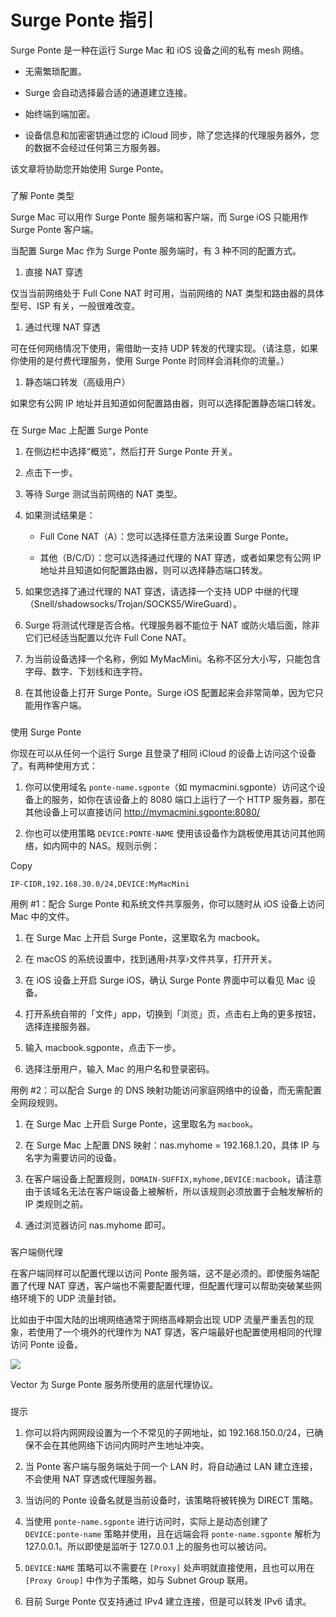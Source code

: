 Surge Ponte 指引
==============

Surge Ponte 是一种在运行 Surge Mac 和 iOS 设备之间的私有 mesh 网络。

*   无需繁琐配置。
    
*   Surge 会自动选择最合适的通道建立连接。
    
*   始终端到端加密。
    
*   设备信息和加密密钥通过您的 iCloud 同步，除了您选择的代理服务器外，您的数据不会经过任何第三方服务器。
    

该文章将协助您开始使用 Surge Ponte。

### 

[](#liao-jie-ponte-lei-xing)

了解 Ponte 类型

Surge Mac 可以用作 Surge Ponte 服务端和客户端，而 Surge iOS 只能用作 Surge Ponte 客户端。

当配置 Surge Mac 作为 Surge Ponte 服务端时，有 3 种不同的配置方式。

1.  直接 NAT 穿透
    

仅当当前网络处于 Full Cone NAT 时可用，当前网络的 NAT 类型和路由器的具体型号、ISP 有关，一般很难改变。

1.  通过代理 NAT 穿透
    

可在任何网络情况下使用，需借助一支持 UDP 转发的代理实现。（请注意，如果你使用的是付费代理服务，使用 Surge Ponte 时同样会消耗你的流量。）

1.  静态端口转发（高级用户）
    

如果您有公网 IP 地址并且知道如何配置路由器，则可以选择配置静态端口转发。

### 

[](#zai-surge-mac-shang-pei-zhi-surge-ponte)

在 Surge Mac 上配置 Surge Ponte

1.  在侧边栏中选择“概览”，然后打开 Surge Ponte 开关。
    
2.  点击下一步。
    
3.  等待 Surge 测试当前网络的 NAT 类型。
    
4.  如果测试结果是：
    
    *   Full Cone NAT（A）：您可以选择任意方法来设置 Surge Ponte。
        
    *   其他（B/C/D）：您可以选择通过代理的 NAT 穿透，或者如果您有公网 IP 地址并且知道如何配置路由器，则可以选择静态端口转发。
        
    
5.  如果您选择了通过代理的 NAT 穿透，请选择一个支持 UDP 中继的代理（Snell/shadowsocks/Trojan/SOCKS5/WireGuard）。
    
6.  Surge 将测试代理是否合格。代理服务器不能位于 NAT 或防火墙后面，除非它们已经适当配置以允许 Full Cone NAT。
    
7.  为当前设备选择一个名称，例如 MyMacMini。名称不区分大小写，只能包含字母、数字、下划线和连字符。
    
8.  在其他设备上打开 Surge Ponte。Surge iOS 配置起来会非常简单，因为它只能用作客户端。
    

### 

[](#shi-yong-surge-ponte)

使用 Surge Ponte

你现在可以从任何一个运行 Surge 且登录了相同 iCloud 的设备上访问这个设备了。有两种使用方式：

1.  你可以使用域名 `ponte-name.sgponte`（如 mymacmini.sgponte）访问这个设备上的服务，如你在该设备上的 8080 端口上运行了一个 HTTP 服务器，那在其他设备上可以直接访问 http://mymacmini.sgponte:8080/
    
2.  你也可以使用策略 `DEVICE:PONTE-NAME` 使用该设备作为跳板使用其访问其他网络，如内网中的 NAS。规则示例：
    

Copy

```
IP-CIDR,192.168.30.0/24,DEVICE:MyMacMini
```

用例 #1：配合 Surge Ponte 和系统文件共享服务，你可以随时从 iOS 设备上访问 Mac 中的文件。[](#yong-li-1-pei-he-surge-ponte-he-xi-tong-wen-jian-gong-xiang-fu-wu-ni-ke-yi-sui-shi-cong-ios-she-bei)

1.  在 Surge Mac 上开启 Surge Ponte，这里取名为 macbook。
    
2.  在 macOS 的系统设置中，找到通用›共享›文件共享，打开开关。
    
3.  在 iOS 设备上开启 Surge iOS，确认 Surge Ponte 界面中可以看见 Mac 设备。
    
4.  打开系统自带的「文件」app，切换到「浏览」页，点击右上角的更多按钮，选择连接服务器。
    
5.  输入 macbook.sgponte，点击下一步。
    
6.  选择注册用户，输入 Mac 的用户名和登录密码。
    

用例 #2：可以配合 Surge 的 DNS 映射功能访问家庭网络中的设备，而无需配置全网段规则。[](#yong-li-2-ke-yi-pei-he-surge-de-dns-ying-she-gong-neng-fang-wen-jia-ting-wang-luo-zhong-de-she-bei-e)

1.  在 Surge Mac 上开启 Surge Ponte，这里取名为 `macbook`。
    
2.  在 Surge Mac 上配置 DNS 映射：nas.myhome = 192.168.1.20，具体 IP 与名字为需要访问的设备。
    
3.  在客户端设备上配置规则，`DOMAIN-SUFFIX,myhome,DEVICE:macbook`，请注意由于该域名无法在客户端设备上被解析，所以该规则必须放置于会触发解析的 IP 类规则之前。
    
4.  通过浏览器访问 nas.myhome 即可。
    

### 

[](#ke-hu-duan-ce-dai-li)

客户端侧代理

在客户端同样可以配置代理以访问 Ponte 服务端，这不是必须的。即使服务端配置了代理 NAT 穿透，客户端也不需要配置代理，但配置代理可以帮助突破某些网络环境下的 UDP 流量封锁。

比如由于中国大陆的出境网络通常于网络高峰期会出现 UDP 流量严重丢包的现象，若使用了一个境外的代理作为 NAT 穿透，客户端最好也配置使用相同的代理访问 Ponte 设备。

![](https://kb.nssurge.com/~gitbook/image?url=https%3A%2F%2F3176820532-files.gitbook.io%2F%7E%2Ffiles%2Fv0%2Fb%2Fgitbook-x-prod.appspot.com%2Fo%2Fspaces%252FnRjbzkErvUl5IX5jdskH%252Fuploads%252Fgit-blob-b602c8debd4fe5f5d4c37a15876c60d111ce0000%252Fponte-nat.png%3Falt%3Dmedia&width=768&dpr=4&quality=100&sign=7a76dd2b&sv=1)

Vector 为 Surge Ponte 服务所使用的底层代理协议。

### 

[](#ti-shi)

提示

1.  你可以将内网网段设置为一个不常见的子网地址，如 192.168.150.0/24，已确保不会在其他网络下访问内网时产生地址冲突。
    
2.  当 Ponte 客户端与服务端处于同一个 LAN 时，将自动通过 LAN 建立连接，不会使用 NAT 穿透或代理服务器。
    
3.  当访问的 Ponte 设备名就是当前设备时，该策略将被转换为 DIRECT 策略。
    
4.  当使用 `ponte-name.sgponte` 进行访问时，实际上是动态创建了 `DEVICE:ponte-name` 策略并使用，且在远端会将 `ponte-name.sgponte` 解析为 127.0.0.1。所以即使是监听于 127.0.0.1 上的服务也可以被访问。
    
5.  `DEVICE:NAME` 策略可以不需要在 `[Proxy]` 处声明就直接使用，且也可以用在 `[Proxy Group]` 中作为子策略，如与 Subnet Group 联用。
    
6.  目前 Surge Ponte 仅支持通过 IPv4 建立连接，但是可以转发 IPv6 请求。